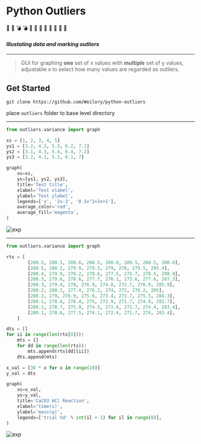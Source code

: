 # Python Outliers

:lying_face: :lying_face: :bomb: :bomb: :heartbeat: :heartbeat: :butterfly: :butterfly: :dizzy: :dizzy: :helicopter: :helicopter: 

#### *Illustating data and marking outliers*

<hr />

>GUI for graphing **one** set of x values with **multiple** set of y values, adjustable `m` to select how many values are regarded as outliers.

## Get Started

```
git clone https://github.com/Weilory/python-outliers
```

place `outliers` folder to base level directory

<hr />

```python
from outliers.variance import graph

xs = [1, 2, 3, 4, 5]
ys1 = [3.2, 4.2, 5.3, 6.2, 7.1]
ys2 = [3.1, 4.3, 5.4, 6.4, 7.2]
ys3 = [3.2, 4.1, 5.1, 6.1, 7]

graph(
    xs=xs,
    ys=[ys1, ys2, ys3],
    title='Test title',
    xlabel='Test xlabel',
    ylabel='Test ylabel',
    legends=['x', '2x-3', '0.5x^2+2x+1'],
    average_color='red',
    average_fill='magenta',
)
```

![exp](https://github.com/Weilory/python-outliers/blob/master/docs/img/exp2.png)

<hr />

```python
from outliers.variance import graph

rts = [
        [280.5, 280.5, 280.6, 280.5, 280.6, 280.5, 280.5, 300.6],
        [280.5, 280.2, 279.9, 279.5, 279, 278, 279.5, 295.4],
        [280.4, 279.9, 279.2, 278.6, 277.5, 275.7, 278.5, 290.9],
        [280.3, 279.6, 278.6, 277.7, 276.1, 273.6, 277.6, 287.3],
        [280.3, 279.4, 278, 276.9, 274.8, 272.7, 276.9, 285.9],
        [280.2, 280.2, 277.4, 276.2, 274, 272, 276.2, 285],
        [280.2, 279, 276.9, 275.6, 273.4, 271.7, 275.5, 284.3],
        [280.1, 278.8, 276.4, 275, 272.9, 271.7, 274.9, 283.7],
        [280.1, 278.7, 275.9, 274.5, 272.6, 271.7, 274.4, 283.4],
        [280.1, 278.6, 277.5, 274.1, 272.4, 271.7, 274, 283.4],
    ]

dts = []
for ii in range(len(rts[0])):
    mts = []
    for dd in range(len(rts)):
        mts.append(rts[dd][ii])
    dts.append(mts)

x_val = [30 * x for x in range(10)]
y_val = dts

graph(
    xs=x_val,
    ys=y_val,
    title='CaCO3 HCl Reaction',
    xlabel='time(s)',
    ylabel='mass(g)',
    legends=['trial %d' % int(il + 1) for il in range(8)],
)
```

![exp](https://github.com/Weilory/python-outliers/blob/master/docs/img/exp.png)
